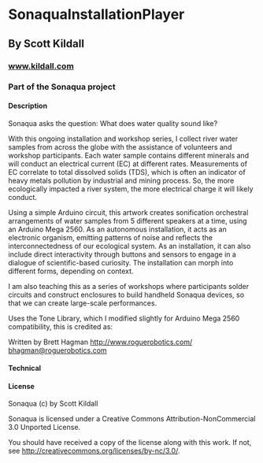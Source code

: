 # SonaquaInstallationPlayer
## By Scott Kildall
### www.kildall.com
### Part of the Sonaqua project 


#### Description

Sonaqua asks the question: What does water quality sound like?

With this ongoing installation and workshop series, I collect river water samples from across the globe with the assistance of volunteers and workshop participants. Each water sample contains different minerals and will conduct an electrical current (EC) at different rates. Measurements of EC correlate to total dissolved solids (TDS), which is often an indicator of heavy metals pollution by industrial and mining process. So, the more ecologically impacted a river system, the more electrical charge it will likely conduct.

Using a simple Arduino circuit, this artwork creates sonification orchestral arrangements of water samples from 5 different speakers at a time, using an Arduino Mega 2560. As an autonomous installation, it acts as an electronic organism, emitting patterns of noise and reflects the interconnectedness of our ecological system. As an installation, it can also include direct interactivity through buttons and sensors to engage in a dialogue of scientific-based curiosity. The installation can morph into different forms, depending on context.

I am also teaching this as a series of workshops where participants solder circuits and construct enclosures to build handheld Sonaqua devices, so that we can create large-scale performances.

Uses the Tone Library, which I modified slightly for Arduino Mega 2560 compatibility, this is credited as:

Written by Brett Hagman
http://www.roguerobotics.com/
bhagman@roguerobotics.com

#### Technical


#### License

Sonaqua (c) by Scott Kildall

Sonaqua is licensed under a
Creative Commons Attribution-NonCommercial 3.0 Unported License.

You should have received a copy of the license along with this
work.  If not, see <http://creativecommons.org/licenses/by-nc/3.0/>.



